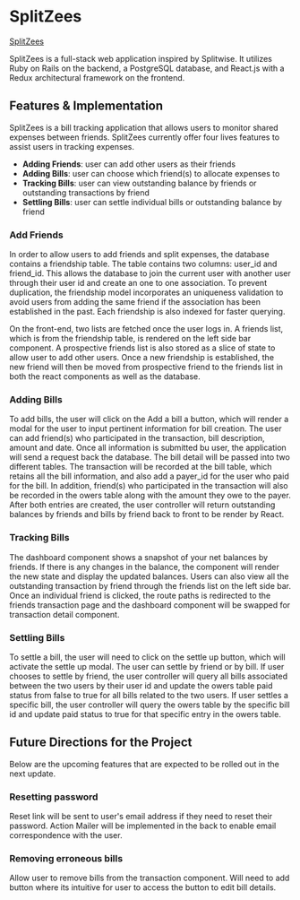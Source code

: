 # SplitZees

[SplitZees][heroku]

[heroku]: https://splitzees.herokuapp.com/#/

SplitZees is a full-stack web application inspired by Splitwise.  It utilizes Ruby on Rails on the backend, a PostgreSQL database, and React.js with a Redux architectural framework on the frontend.

## Features & Implementation

SplitZees is a bill tracking application that allows users to monitor shared expenses between friends.  SplitZees currently offer four lives features to assist users in tracking expenses.

  * **Adding Friends**: user can add other users as their friends
  * **Adding Bills**: user can choose which friend(s) to allocate expenses to
  * **Tracking Bills**: user can view outstanding balance by friends or outstanding transactions by friend
  * **Settling Bills**: user can settle individual bills or outstanding balance by friend

### Add Friends

In order to allow users to add friends and split expenses, the database contains a friendship table.  The table contains two columns: user_id and friend_id.  This allows the database to join the current user with another user through their user id and create an one to one association.  To prevent duplication, the friendship model incorporates an uniqueness validation to avoid users from adding the same friend if the association has been established in the past.  Each friendship is also indexed for faster querying.

On the front-end, two lists are fetched once the user logs in.  A friends list, which is from the friendship table, is rendered on the left side bar component. A prospective friends list is also stored as a slice of state to allow user to add other users.  Once a new friendship is established, the new friend will then be moved from prospective friend to the friends list in both the react components as well as the database.

### Adding Bills

To add bills, the user will click on the Add a bill a button, which will render a modal for the user to input pertinent information for bill creation.  The user can add friend(s) who participated in the transaction, bill description, amount and date.  Once all information is submitted bu user, the application will send a request back the database.  The bill detail will be passed into two different tables.  The transaction will be recorded at the bill table, which retains all the bill information, and also add a payer_id for the user who paid for the bill.  In addition, friend(s) who participated in the transaction will also be recorded in the owers table along with the amount they owe to the payer.  After both entries are created, the user controller will return outstanding balances by friends and bills by friend back to front to be render by React.  

### Tracking Bills

The dashboard component shows a snapshot of your net balances by friends.  If there is any changes in the balance, the component will render the new state and display the updated balances.  Users can also view all the outstanding transaction by friend through the friends list on the left side bar.  Once an individual friend is clicked, the route paths is redirected to the friends transaction page and the dashboard component will be swapped for transaction detail component.  

### Settling Bills

To settle a bill, the user will need to click on the settle up button, which will activate the settle up modal.  The user can settle by friend or by bill.  If user chooses to settle by friend, the user controller will query all bills associated between the two users by their user id and update the owers table paid status from false to true for all bills related to the two users.  If user settles a specific bill, the user controller will query the owers table by the specific bill id and update paid status to true for that specific entry in the owers table.  

## Future Directions for the Project

Below are the upcoming features that are expected to be rolled out in the next update.

### Resetting password

Reset link will be sent to user's email address if they need to reset their password.  Action Mailer will be implemented in the back to enable email correspondence with the user.

### Removing erroneous bills

Allow user to remove bills from the transaction component.  Will need to add button where its intuitive for user to access the button to edit bill details.  
